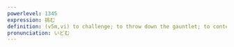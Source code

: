 ```yaml
---
powerlevel: 1345
expression: 挑む
definition: (v5m,vi) to challenge; to throw down the gauntlet; to contend for; to tackle; to pressure someone for sex; to woo; to make love to
pronunciation: いどむ
---
```

